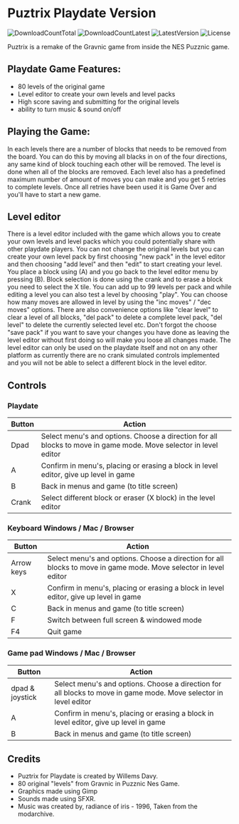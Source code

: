 # Puztrix Playdate Version
![DownloadCountTotal](https://img.shields.io/github/downloads/joyrider3774/puztrix_playdate/total?label=total%20downloads&style=plastic) ![DownloadCountLatest](https://img.shields.io/github/downloads/joyrider3774/puztrix_playdate/latest/total?style=plastic) ![LatestVersion](https://img.shields.io/github/v/tag/joyrider3774/puztrix_playdate?label=Latest%20version&style=plastic) ![License](https://img.shields.io/github/license/joyrider3774/puztrix_playdate?style=plastic)

Puztrix is a remake of the Gravnic game from inside the NES Puzznic game.

## Playdate Game Features:
- 80 levels of the original game
- Level editor to create your own levels and level packs
- High score saving and submitting for the original levels
- ability to turn music & sound on/off

## Playing the Game:
In each levels there are a number of blocks that needs to be removed from the board. You can do this by moving all blacks in on of the four directions, any same kind of block touching each other will be removed.
The level is done when all of the blocks are removed. Each level also has a predefined maximum number of amount of moves you can make and you get 5 retries to complete levels. Once all retries have been used it is Game Over and you'll have to start a new game. 

## Level editor
There is a level editor included with the game which allows you to create your own levels and level packs which you could potentially share with other playdate players.
You can not change the original levels but you can create your own level pack by first choosing "new pack" in the level editor and then choosing "add level" and then "edit" to start creating your level.
You place a block using (A) and you go back to the level editor menu by pressing (B). Block selection is done using the crank and to erase a block you need to select the X tile.
You can add up to 99 levels per pack and while editing a level you can also test a level by choosing "play".
You can choose how many moves are allowed in level by using the "inc moves" / "dec moves" options.
There are also convenience options like "clear level" to clear a level of all blocks, "del pack" to delete a complete level pack, "del level" to delete the currently selected level etc.
Don't forgot the choose "save pack" if you want to save your changes you have done as leaving the level editor without first doing so will make you loose all changes made.
The level editor can only be used on the playdate itself and not on any other platform as currently there are no crank simulated controls implemented and you will not be able
to select a different block in the level editor.

## Controls

### Playdate 
| Button | Action |
| ------ | ------ |
| Dpad | Select menu's and options. Choose a direction for all blocks to move in game mode. Move selector in level editor |
| A | Confirm in menu's, placing or erasing a block in level editor, give up level in game |
| B | Back in menus and game (to title screen) |
| Crank | Select different block or eraser (X block) in the level editor |

### Keyboard Windows / Mac / Browser
| Button | Action |
| ------ | ------ |
| Arrow keys | Select menu's and options. Choose a direction for all blocks to move in game mode. Move selector in level editor |
| X | Confirm in menu's, placing or erasing a block in level editor, give up level in game |
| C | Back in menus and game (to title screen) |
| F	| Switch between full screen & windowed mode |
| F4| Quit game |

### Game pad Windows / Mac / Browser
| Button | Action |
| ------ | ------ |
| dpad & joystick | Select menu's and options. Choose a direction for all blocks to move in game mode. Move selector in level editor |
| A | Confirm in menu's, placing or erasing a block in level editor, give up level in game |
| B |  Back in menus and game (to title screen) |

## Credits
- Puztrix for Playdate is created by Willems Davy.
- 80 original "levels" from Gravnic in Puzznic Nes Game.
- Graphics made using Gimp
- Sounds made using SFXR.
- Music was created by, radiance of iris - 1996, Taken from the modarchive.
